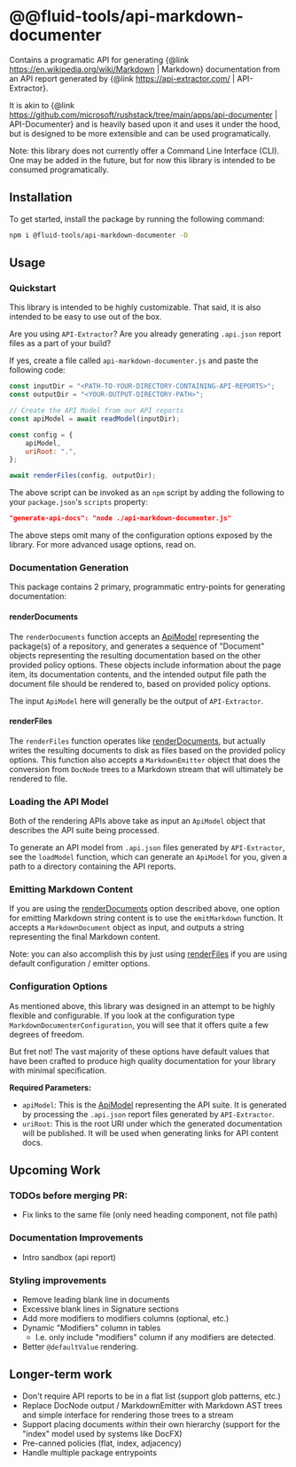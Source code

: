 # @@fluid-tools/api-markdown-documenter

Contains a programatic API for generating {@link https://en.wikipedia.org/wiki/Markdown | Markdown} documentation from an API report generated by {@link https://api-extractor.com/ | API-Extractor}.

It is akin to {@link https://github.com/microsoft/rushstack/tree/main/apps/api-documenter | API-Documenter} and is heavily based upon it and uses it under the hood, but is designed to be more extensible and can be used programatically.

Note: this library does not currently offer a Command Line Interface (CLI).
One may be added in the future, but for now this library is intended to be consumed programatically.

## Installation

To get started, install the package by running the following command:

```bash
npm i @fluid-tools/api-markdown-documenter -D
```

## Usage

### Quickstart

This library is intended to be highly customizable.
That said, it is also intended to be easy to use out of the box.

Are you using `API-Extractor`?
Are you already generating `.api.json` report files as a part of your build?

If yes, create a file called `api-markdown-documenter.js` and paste the following code:

```javascript
const inputDir = "<PATH-TO-YOUR-DIRECTORY-CONTAINING-API-REPORTS>";
const outputDir = "<YOUR-OUTPUT-DIRECTORY-PATH>";

// Create the API Model from our API reports
const apiModel = await readModel(inputDir);

const config = {
    apiModel,
    uriRoot: ".",
};

await renderFiles(config, outputDir);
```

The above script can be invoked as an `npm` script by adding the following to your `package.json`'s `scripts` property:

```json
"generate-api-docs": "node ./api-markdown-documenter.js"
```

The above steps omit many of the configuration options exposed by the library.
For more advanced usage options, read on.

### Documentation Generation

This package contains 2 primary, programmatic entry-points for generating documentation:

#### renderDocuments

The `renderDocuments` function accepts an [ApiModel](https://api.rushstack.io/pages/api-extractor-model.apimodel/) representing the package(s) of a repository, and generates a sequence of "Document" objects representing the resulting documentation based on the other provided policy options.
These objects include information about the page item, its documentation contents, and the intended output file path the document file should be rendered to, based on provided policy options.

The input `ApiModel` here will generally be the output of `API-Extractor`.

#### renderFiles

The `renderFiles` function operates like [renderDocuments](#renderdocuments), but actually writes the resulting documents to disk as files based on the provided policy options.
This function also accepts a `MarkdownEmitter` object that does the conversion from `DocNode` trees to a Markdown stream that will ultimately be rendered to file.

### Loading the API Model

Both of the rendering APIs above take as input an `ApiModel` object that describes the API suite being processed.

To generate an API model from `.api.json` files generated by `API-Extractor`, see the `loadModel` function, which can generate an `ApiModel` for you, given a path to a directory containing the API reports.

### Emitting Markdown Content

If you are using the [renderDocuments](#renderdocuments) option described above, one option for emitting Markdown string content is to use the `emitMarkdown` function.
It accepts a `MarkdownDocument` object as input, and outputs a string representing the final Markdown content.

Note: you can also accomplish this by just using [renderFiles](#renderfiles) if you are using default configuration / emitter options.

### Configuration Options

As mentioned above, this library was designed in an attempt to be highly flexible and configurable.
If you look at the configuration type `MarkdownDocumenterConfiguration`, you will see that it offers quite a few degrees of freedom.

But fret not!
The vast majority of these options have default values that have been crafted to produce high quality documentation for your library with minimal specification.

**Required Parameters:**

-   `apiModel`: This is the [ApiModel](https://api.rushstack.io/pages/api-extractor-model.apimodel/) representing the API suite.
    It is generated by processing the `.api.json` report files generated by `API-Extractor`.
-   `uriRoot`: This is the root URI under which the generated documentation will be published.
    It will be used when generating links for API content docs.

## Upcoming Work

### TODOs before merging PR:

-   Fix links to the same file (only need heading component, not file path)

### Documentation Improvements

-   Intro sandbox (api report)

### Styling improvements

-   Remove leading blank line in documents
-   Excessive blank lines in Signature sections
-   Add more modifiers to modifiers columns (optional, etc.)
-   Dynamic "Modifiers" column in tables
    -   I.e. only include "modifiers" column if any modifiers are detected.
-   Better `@defaultValue` rendering.

## Longer-term work

-   Don't require API reports to be in a flat list (support glob patterns, etc.)
-   Replace DocNode output / MarkdownEmitter with Markdown AST trees and simple interface for rendering those trees to a stream
-   Support placing documents _within_ their own hierarchy (support for the "index" model used by systems like DocFX)
-   Pre-canned policies (flat, index, adjacency)
-   Handle multiple package entrypoints
